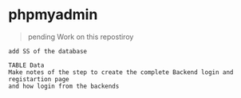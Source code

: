# phpmyadmin

> pending Work on this repostiroy
```
add SS of the database 

TABLE Data
Make notes of the step to create the complete Backend login and registartion page
and how login from the backends
```
